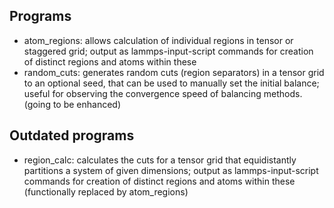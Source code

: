 ## Programs
 - atom_regions: allows calculation of individual regions in tensor or staggered grid; output as lammps-input-script commands for creation of distinct regions and atoms within these
 - random_cuts: generates random cuts (region separators) in a tensor grid to an optional seed, that can be used to manually set the initial balance; useful for observing the convergence speed of balancing methods.
    (going to be enhanced)


## Outdated programs
 - region_calc: calculates the cuts for a tensor grid that equidistantly partitions a system of given dimensions; output as lammps-input-script commands for creation of distinct regions and atoms within these
    (functionally replaced by atom_regions)
